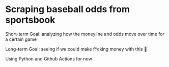 # Scraping baseball odds from sportsbook

Short-term Goal: analyzing how the moneyline and odds move over time for a certain game  

Long-term Goal: seeing if we could make f*cking money with this 🤑

Using Python and Github Actions for now
